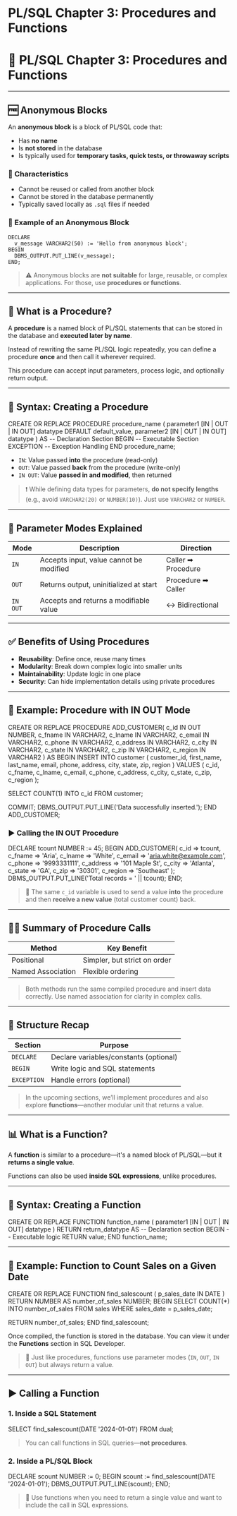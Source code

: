 # PL/SQL Chapter 3: Procedures and Functions
# 📘 PL/SQL Chapter 3: Procedures and Functions

---

## 🆓 Anonymous Blocks

An **anonymous block** is a block of PL/SQL code that:
- Has **no name**
- Is **not stored** in the database
- Is typically used for **temporary tasks, quick tests, or throwaway scripts**

### 💾 Characteristics
- Cannot be reused or called from another block
- Cannot be stored in the database permanently
- Typically saved locally as `.sql` files if needed

### 📌 Example of an Anonymous Block
```plsql
DECLARE
  v_message VARCHAR2(50) := 'Hello from anonymous block';
BEGIN
  DBMS_OUTPUT.PUT_LINE(v_message);
END;
```
> ⚠️ Anonymous blocks are **not suitable** for large, reusable, or complex applications. For those, use **procedures or functions**.

---

## 🔧 What is a Procedure?
A **procedure** is a named block of PL/SQL statements that can be stored in the database and **executed later by name**.

Instead of rewriting the same PL/SQL logic repeatedly, you can define a procedure **once** and then call it wherever required.

This procedure can accept input parameters, process logic, and optionally return output.

---

## 💾 Syntax: Creating a Procedure
CREATE OR REPLACE PROCEDURE procedure_name (
    parameter1 [IN | OUT | IN OUT] datatype DEFAULT default_value,
    parameter2 [IN | OUT | IN OUT] datatype
)
AS
  -- Declaration Section
BEGIN
  -- Executable Section
EXCEPTION
  -- Exception Handling
END procedure_name;

- `IN`: Value passed **into** the procedure (read-only)
- `OUT`: Value passed **back** from the procedure (write-only)
- `IN OUT`: Value **passed in and modified**, then returned

> ❗ While defining data types for parameters, **do not specify lengths** (e.g., avoid `VARCHAR2(20)` or `NUMBER(10)`). Just use `VARCHAR2` or `NUMBER`.

---

## 🔖 Parameter Modes Explained
| Mode     | Description                                 | Direction |
|----------|---------------------------------------------|-----------|
| `IN`     | Accepts input, value cannot be modified     | Caller ➡ Procedure |
| `OUT`    | Returns output, uninitialized at start      | Procedure ➡ Caller |
| `IN OUT` | Accepts and returns a modifiable value      | ↔ Bidirectional |

---

## ✅ Benefits of Using Procedures
- **Reusability**: Define once, reuse many times
- **Modularity**: Break down complex logic into smaller units
- **Maintainability**: Update logic in one place
- **Security**: Can hide implementation details using private procedures

---

## 🔪 Example: Procedure with IN OUT Mode
CREATE OR REPLACE PROCEDURE ADD_CUSTOMER(
    c_id         IN OUT NUMBER,
    c_fname      IN VARCHAR2,
    c_lname      IN VARCHAR2,
    c_email      IN VARCHAR2,
    c_phone      IN VARCHAR2,
    c_address    IN VARCHAR2,
    c_city       IN VARCHAR2,
    c_state      IN VARCHAR2,
    c_zip        IN VARCHAR2,
    c_region     IN VARCHAR2
)
AS
BEGIN
  INSERT INTO customer (
    customer_id, first_name, last_name, email, phone,
    address, city, state, zip, region
  ) VALUES (
    c_id, c_fname, c_lname, c_email, c_phone,
    c_address, c_city, c_state, c_zip, c_region
  );

  SELECT COUNT(1) INTO c_id FROM customer;

  COMMIT;
  DBMS_OUTPUT.PUT_LINE('Data successfully inserted.');
END ADD_CUSTOMER;

### ▶️ Calling the IN OUT Procedure
DECLARE
  tcount NUMBER := 45;
BEGIN
  ADD_CUSTOMER(
    c_id => tcount,
    c_fname => 'Aria',
    c_lname => 'White',
    c_email => 'aria.white@example.com',
    c_phone => '9993331111',
    c_address => '101 Maple St',
    c_city => 'Atlanta',
    c_state => 'GA',
    c_zip => '30301',
    c_region => 'Southeast'
  );
  DBMS_OUTPUT.PUT_LINE('Total records = ' || tcount);
END;

> 🔄 The same `c_id` variable is used to send a value **into** the procedure and then **receive a new value** (total customer count) back.

---

## 🧑‍🎓 Summary of Procedure Calls
| Method             | Key Benefit                  |
|--------------------|------------------------------|
| Positional         | Simpler, but strict on order |
| Named Association  | Flexible ordering            |

> Both methods run the same compiled procedure and insert data correctly. Use named association for clarity in complex calls.

---

## 📌 Structure Recap
| Section     | Purpose                                |
|-------------|----------------------------------------|
| `DECLARE`   | Declare variables/constants (optional) |
| `BEGIN`     | Write logic and SQL statements         |
| `EXCEPTION` | Handle errors (optional)              |

> In the upcoming sections, we’ll implement procedures and also explore **functions**—another modular unit that returns a value.

---

## 📊 What is a Function?

A **function** is similar to a procedure—it's a named block of PL/SQL—but it **returns a single value**.

Functions can also be used **inside SQL expressions**, unlike procedures.

---

## 📄 Syntax: Creating a Function
CREATE OR REPLACE FUNCTION function_name (
  parameter1 [IN | OUT | IN OUT] datatype
)
RETURN return_datatype
AS
  -- Declaration section
BEGIN
  -- Executable logic
  RETURN value;
END function_name;

---

## 🔪 Example: Function to Count Sales on a Given Date
CREATE OR REPLACE FUNCTION find_salescount (
  p_sales_date IN DATE
) RETURN NUMBER
AS
  number_of_sales NUMBER;
BEGIN
  SELECT COUNT(*) INTO number_of_sales
  FROM sales
  WHERE sales_date = p_sales_date;

  RETURN number_of_sales;
END find_salescount;

Once compiled, the function is stored in the database. You can view it under the **Functions** section in SQL Developer.

> 📌 Just like procedures, functions use parameter modes (`IN`, `OUT`, `IN OUT`) but always return a value.

---

## ▶️ Calling a Function

### 1. Inside a SQL Statement
SELECT find_salescount(DATE '2024-01-01') FROM dual;
> You can call functions in SQL queries—**not procedures**.

### 2. Inside a PL/SQL Block
DECLARE
  scount NUMBER := 0;
BEGIN
  scount := find_salescount(DATE '2024-01-01');
  DBMS_OUTPUT.PUT_LINE(scount);
END;

> 🌟 Use functions when you need to return a single value and want to include the call in SQL expressions.
